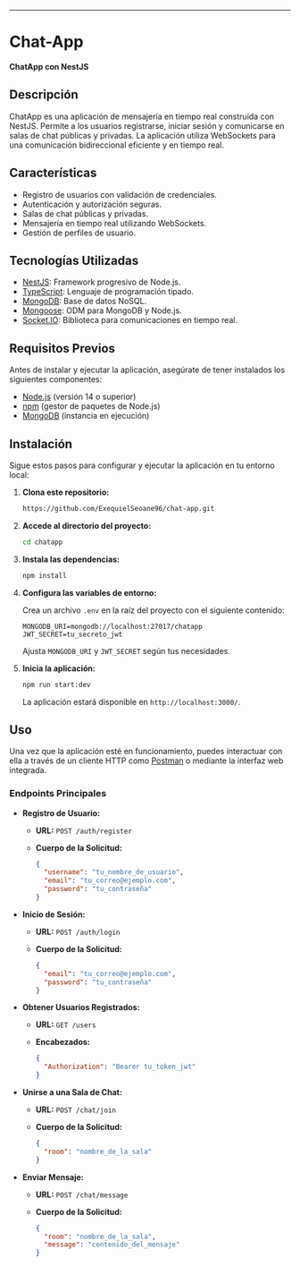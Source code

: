 ---

# Chat-App

**ChatApp con NestJS**

## Descripción

ChatApp es una aplicación de mensajería en tiempo real construida con NestJS. Permite a los usuarios registrarse, iniciar sesión y comunicarse en salas de chat públicas y privadas. La aplicación utiliza WebSockets para una comunicación bidireccional eficiente y en tiempo real.

## Características

- Registro de usuarios con validación de credenciales.
- Autenticación y autorización seguras.
- Salas de chat públicas y privadas.
- Mensajería en tiempo real utilizando WebSockets.
- Gestión de perfiles de usuario.

## Tecnologías Utilizadas

- [NestJS](https://nestjs.com/): Framework progresivo de Node.js.
- [TypeScript](https://www.typescriptlang.org/): Lenguaje de programación tipado.
- [MongoDB](https://www.mongodb.com/): Base de datos NoSQL.
- [Mongoose](https://mongoosejs.com/): ODM para MongoDB y Node.js.
- [Socket.IO](https://socket.io/): Biblioteca para comunicaciones en tiempo real.

## Requisitos Previos

Antes de instalar y ejecutar la aplicación, asegúrate de tener instalados los siguientes componentes:

- [Node.js](https://nodejs.org/) (versión 14 o superior)
- [npm](https://www.npmjs.com/) (gestor de paquetes de Node.js)
- [MongoDB](https://www.mongodb.com/) (instancia en ejecución)

## Instalación

Sigue estos pasos para configurar y ejecutar la aplicación en tu entorno local:

1. **Clona este repositorio:**

   ```bash
   https://github.com/ExequielSeoane96/chat-app.git
   ```


2. **Accede al directorio del proyecto:**

   ```bash
   cd chatapp
   ```


3. **Instala las dependencias:**

   ```bash
   npm install
   ```


4. **Configura las variables de entorno:**

   Crea un archivo `.env` en la raíz del proyecto con el siguiente contenido:

   ```env
   MONGODB_URI=mongodb://localhost:27017/chatapp
   JWT_SECRET=tu_secreto_jwt
   ```


   Ajusta `MONGODB_URI` y `JWT_SECRET` según tus necesidades.

5. **Inicia la aplicación:**

   ```bash
   npm run start:dev
   ```


   La aplicación estará disponible en `http://localhost:3000/`.

## Uso

Una vez que la aplicación esté en funcionamiento, puedes interactuar con ella a través de un cliente HTTP como [Postman](https://www.postman.com/) o mediante la interfaz web integrada.

### Endpoints Principales

- **Registro de Usuario:**

  - **URL:** `POST /auth/register`
  - **Cuerpo de la Solicitud:**

    ```json
    {
      "username": "tu_nombre_de_usuario",
      "email": "tu_correo@ejemplo.com",
      "password": "tu_contraseña"
    }
    ```

- **Inicio de Sesión:**

  - **URL:** `POST /auth/login`
  - **Cuerpo de la Solicitud:**

    ```json
    {
      "email": "tu_correo@ejemplo.com",
      "password": "tu_contraseña"
    }
    ```

- **Obtener Usuarios Registrados:**

  - **URL:** `GET /users`
  - **Encabezados:**

    ```json
    {
      "Authorization": "Bearer tu_token_jwt"
    }
    ```

- **Unirse a una Sala de Chat:**

  - **URL:** `POST /chat/join`
  - **Cuerpo de la Solicitud:**

    ```json
    {
      "room": "nombre_de_la_sala"
    }
    ```

- **Enviar Mensaje:**

  - **URL:** `POST /chat/message`
  - **Cuerpo de la Solicitud:**

    ```json
    {
      "room": "nombre_de_la_sala",
      "message": "contenido_del_mensaje"
    }
    ```
